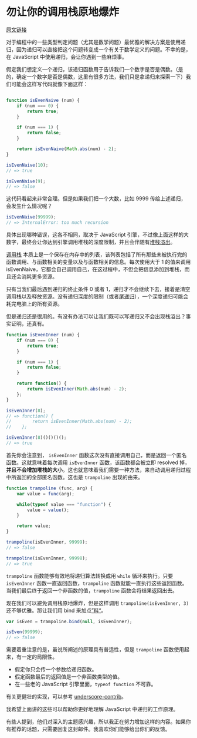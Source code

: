 # 勿让你的调用栈原地爆炸

[原文链接](http://sking7.github.io/articles/661487318.html)

对于编程中的一些类型判定问题（尤其是数学问题）最优雅的解决方案是使用递归，因为递归可以直接把这个问题转变成一个有关于数学定义的问题。不幸的是，在 JavaScript 中使用递归，会让你遇到一些麻烦事。

假定我们想定义一个递归，该递归函数用于告诉我们一个数字是否是偶数。（是的，确定一个数字是否是偶数，这里有很多方法，我们只是拿递归来探索一下）我们可能会这样写代码就像下面这样：

```javascript

function isEvenNaive (num) {
    if (num === 0) {
        return true;
    }

    if (num === 1) {
        return false;
    }

    return isEvenNaive(Math.abs(num) - 2);
}

isEvenNaive(10);
// => true

isEvenNaive(9);
// => false
```

这代码看起来非常合理。但是如果我们把一个大数，比如 9999 传给上述递归，会发生什么情况呢？

```javascript
isEvenNaive(99999);
// => InternalError: too much recursion
```

具体出现哪种错误，这各不相同，取决于 JavaScript 引擎，不过像上面这样的大数字，最终会让你达到引擎调用堆栈的深度限制，并且会伴随有[堆栈溢出](http://en.wikipedia.org/wiki/Stack_overflow)。

[调用栈](http://en.wikipedia.org/wiki/Call_stack) 本质上是一个保存在内存中的列表，该列表包括了所有那些未被执行完的函数调用、与函数相关的变量以及与函数相关的信息。每次使用大于 1 的值来调用 isEvenNaive，它都会自己调用自己，在这过程中，不但会把信息添加到堆栈，而且还会消耗更多资源。

只有当我们最后遇到递归的终止条件 0 或者 1，递归才不会继续下去，接着是清空调用栈以及释放资源。没有递归深度的限制（或者[尾递归](http://stackoverflow.com/questions/310974/what-is-tail-call-optimization)），一个深度递归可能会耗完电脑上的所有资源。

但是递归还是很用的。有没有办法可以让我们既可以写递归又不会出现栈溢出？事实证明，还真有。

```javascript
function isEvenInner (num) {
    if (num === 0) {
        return true;
    }

    if (num === 1) {
        return false;
    }

    return function() {
        return isEvenInner(Math.abs(num) - 2);
    };
}

isEvenInner(8);
// => function() {
//        return isEvenInner(Math.abs(num) - 2);
//    };

isEvenInner(8)()()()();
// => true
```

首先你会注意到， `isEvenInner` 函数这次没有直接调用自己，而是返回一个匿名函数。这就意味着每次调用 `isEvenInner` 函数，该函数都会被立即 resolved 掉，**并且不会增加堆栈的大小**。这也就意味着我们需要一种方法，来自动调用递归过程中所返回的全部匿名函数。这也是 `trampoline` 出现的由来。

```javascript
function trampoline (func, arg) {
    var value = func(arg);

    while(typeof value === "function") {
        value = value();
    }

    return value;
}

trampoline(isEvenInner, 99999);
// => false

trampoline(isEvenInner, 99998);
// => true
```

`trampoline` 函数能够有效地将递归算法转换成用 `while` 循环来执行。只要 `isEvenInner` 函数一直返回函数，`trampoline` 函数就能一直执行这些返回函数。当我们最后终于返回一个非函数的值，`trampoline` 函数会将结果返回出去。

现在我们可以避免调用栈原地爆炸，但是这样调用 `trampoline(isEvenInner, 3)` 还不够优雅。那让我们用 bind 来加点[”料“](http://designpepper.com/blog/drips/partial-application-with-function-bind)。

```javascript
var isEven = trampoline.bind(null, isEvenInner);

isEven(99999);
// => false
```

需要着重注意的是，虽说所阐述的原理具有普适性，但是 `trampoline` 函数使用起来，有一定的局限性。

* 假定你只会传一个参数给递归函数。
* 假定函数最后的返回值是一个非函数类型的值。
* 在一些老的 JavaScript 引擎里面，`typeof function` 不可靠。

有关更健壮的实现，可以参考 [underscore-contrib](http://documentcloud.github.io/underscore-contrib/#trampoline)。

我希望上面讲的这些可以帮助你更好地理解 JavaScript 中递归的工作原理。

有些人提到，他们对深入的主题感兴趣，所以我正在努力增加这样的内容。如果你有推荐的话题，只需要回复这封邮件。我喜欢你们能够给出你们的反馈。